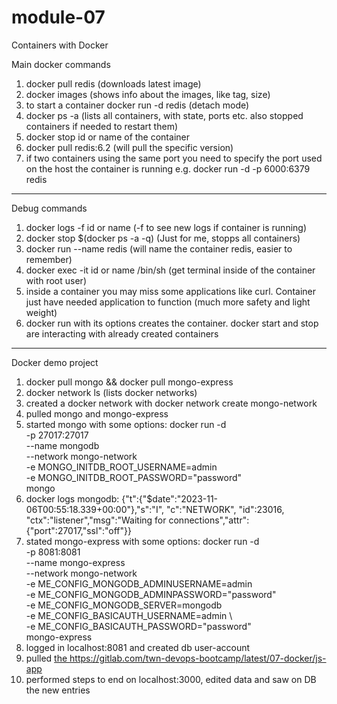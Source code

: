 # module-07
Containers with Docker


Main docker commands
1. docker pull redis (downloads latest image)
2. docker images (shows info about the images, like tag, size)
3. to start a container docker run -d redis (detach mode)
4. docker ps -a (lists all containers, with state, ports etc. also stopped containers if needed to restart them)
5. docker stop id or name of the container
6. docker pull redis:6.2 (will pull the specific version)
7. if two containers using the same port you need to specify the port used on the host the container is running e.g. docker run -d -p 6000:6379 redis

-----------------------------------------------------

Debug commands
1. docker logs -f id or name (-f to see new logs if container is running)
2. docker stop $(docker ps -a -q) (Just for me, stopps all containers)
3. docker run --name redis (will name the container redis, easier to remember)
4. docker exec -it id or name /bin/sh (get terminal inside of the container with root user)
5. inside a container you may miss some applications like curl. Container just have needed application to function (much more safety and light weight)
6. docker run with its options creates the container. docker start and stop are interacting with already created containers

--------------------------------------------------

Docker demo project
1. docker pull mongo && docker pull mongo-express
2. docker network ls (lists docker networks)
3. created a docker network with docker network create mongo-network
4. pulled mongo and mongo-express
5. started mongo with some options:
docker run -d \
-p 27017:27017 \
--name mongodb \
--network mongo-network \
-e MONGO_INITDB_ROOT_USERNAME=admin \
-e MONGO_INITDB_ROOT_PASSWORD="password" \
mongo
6. docker logs mongodb: {"t":{"$date":"2023-11-06T00:55:18.339+00:00"},"s":"I",  "c":"NETWORK",  "id":23016,   "ctx":"listener","msg":"Waiting for connections","attr":{"port":27017,"ssl":"off"}}
7. stated mongo-express with some options:
docker run -d \
-p 8081:8081 \
--name mongo-express \
--network mongo-network \
-e ME_CONFIG_MONGODB_ADMINUSERNAME=admin \
-e ME_CONFIG_MONGODB_ADMINPASSWORD="password" \
-e ME_CONFIG_MONGODB_SERVER=mongodb \
-e ME_CONFIG_BASICAUTH_USERNAME=admin \          
-e ME_CONFIG_BASICAUTH_PASSWORD="password" \
mongo-express
8. logged in localhost:8081 and created db user-account
9. pulled [the ](https://gitlab.com/twn-devops-bootcamp/latest/07-docker/js-app)https://gitlab.com/twn-devops-bootcamp/latest/07-docker/js-app
10. performed steps to end on localhost:3000, edited data and saw on DB the new entries
